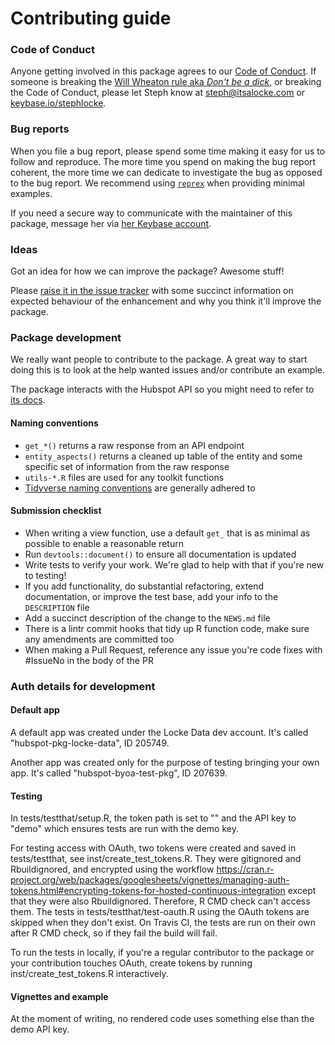 # Contributing guide

### Code of Conduct
Anyone getting involved in this package agrees to our [Code of Conduct](CODE_OF_CONDUCT.md). If someone is breaking the [Will Wheaton rule aka *Don't be a dick*](https://dontbeadickday.com/), or breaking the Code of Conduct, please let Steph know at steph@itsalocke.com or [keybase.io/stephlocke](https://keybase.io/stephlocke).

### Bug reports
When you file a bug report, please spend some time making it easy for us to follow and reproduce. The more time you spend on making the bug report coherent, the more time we can dedicate to investigate the bug as opposed to the bug report. We recommend using [`reprex`](https://reprex.tidyverse.org/) when providing minimal examples.

If you need a secure way to communicate with the maintainer of this package, message her via [her Keybase account](https://keybase.io/stephlocke).

### Ideas
Got an idea for how we can improve the package? Awesome stuff!

Please [raise it in the issue tracker](issues) with some succinct information on expected behaviour of the enhancement and why you think it'll improve the package.

### Package development
We really want people to contribute to the package. A great way to start doing this is to look at the help wanted issues and/or contribute an example.

The package interacts with the Hubspot API so you might need to refer to [its docs](developers.hubspot.com/docs/overview).

#### Naming conventions
- `get_*()` returns a raw response from an API endpoint
- `entity_aspects()` returns a cleaned up table of the entity and some specific set of information from the raw response
- `utils-*.R` files are used for any toolkit functions
- [Tidyverse naming conventions](//style.tidyverse.org/functions.html#naming) are generally adhered to

#### Submission checklist
- When writing a view function, use a default `get_` that is as minimal as possible to enable a reasonable return
- Run `devtools::document()` to ensure all documentation is updated
- Write tests to verify your work. We're glad to help with that if you're new to testing!
- If you add functionality, do substantial refactoring, extend documentation, or improve the test base, add your info to the `DESCRIPTION` file
- Add a succinct description of the change to the `NEWS.md` file
- There is a lintr commit hooks that tidy up R function code, make sure any amendments are committed too
- When making a Pull Request, reference any issue you're code fixes with #IssueNo in the body of the PR

### Auth details for development

#### Default app

A default app was created under the Locke Data dev account. It's called "hubspot-pkg-locke-data", ID 205749. 

Another app was created only for the purpose of testing bringing your own app. It's called "hubspot-byoa-test-pkg", ID 207639.

#### Testing

In tests/testthat/setup.R, the token path is set to "" and the API key to "demo"
which ensures tests are run with the demo key.

For testing access with OAuth, two tokens were created and saved in tests/testthat, see inst/create_test_tokens.R. They were gitignored and Rbuildignored, and encrypted using the workflow https://cran.r-project.org/web/packages/googlesheets/vignettes/managing-auth-tokens.html#encrypting-tokens-for-hosted-continuous-integration except that they were also Rbuildignored. Therefore, R CMD check can't access them. The tests in tests/testthat/test-oauth.R using the OAuth tokens are skipped when they don't exist. On Travis CI, the tests are run on their own after R CMD check, so if they fail the build will fail. 

To run the tests in locally, if you're a regular contributor to the package or your contribution touches OAuth, create tokens by running inst/create_test_tokens.R interactively. 

#### Vignettes and example

At the moment of writing, no rendered code uses something else than the demo API key.
